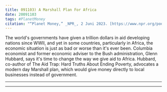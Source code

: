 ```yaml
---
title: 091103) A Marshall Plan For Africa
date: 20091103
tags: #PlanetMoney
citation: "“Planet Money,” _NPR_, 2 Juni 2023. [https://www.npr.org/podcasts/510289/planet-money](https://www.npr.org/podcasts/510289/planet-money) (diakses 4 Juni 2023)."
---
```


The world's governments have given a trillion dollars in aid developing nations since WWII, and yet in some countries, particularly in Africa, the economic situation is just as bad or worse than it's ever been. Columbia economist and former economic adviser to the Bush administration, Glenn Hubbard, says it's time to change the way we give aid to Africa. Hubbard, co-author of The Aid Trap: Hard Truths About Ending Poverty, advocates a modern day Marshall plan, which would give money directly to local businesses instead of government.

----



----
